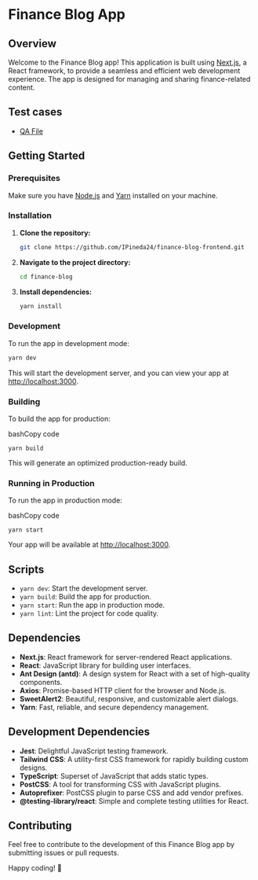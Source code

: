 # Finance Blog App

## Overview

Welcome to the Finance Blog app! This application is built using [Next.js](https://nextjs.org/), a React framework, to provide a seamless and efficient web development experience. The app is designed for managing and sharing finance-related content.

## Test cases

- [QA File](https://docs.google.com/spreadsheets/d/1JG4MnH6oXDVCeNXVARIItZY-gZcEGBGP/edit?usp=drivesdk&ouid=106819772296659459521&rtpof=true&sd=true)

## Getting Started

### Prerequisites

Make sure you have [Node.js](https://nodejs.org/) and [Yarn](https://yarnpkg.com/) installed on your machine.

### Installation

1. **Clone the repository:**

   ```bash
   git clone https://github.com/IPineda24/finance-blog-frontend.git
   ```

2. **Navigate to the project directory:**

   ```bash
   cd finance-blog
   ```

3. **Install dependencies:**

   ```bash
   yarn install
   ```

### Development

To run the app in development mode:

```bash
yarn dev
```

This will start the development server, and you can view your app at [http://localhost:3000](http://localhost:3000/).

### Building

To build the app for production:

bashCopy code

`yarn build`

This will generate an optimized production-ready build.

### Running in Production

To run the app in production mode:

bashCopy code

`yarn start`

Your app will be available at [http://localhost:3000](http://localhost:3000/).

## Scripts

- `yarn dev`: Start the development server.
- `yarn build`: Build the app for production.
- `yarn start`: Run the app in production mode.
- `yarn lint`: Lint the project for code quality.

## Dependencies

- **Next.js**: React framework for server-rendered React applications.
- **React**: JavaScript library for building user interfaces.
- **Ant Design (antd)**: A design system for React with a set of high-quality components.
- **Axios**: Promise-based HTTP client for the browser and Node.js.
- **SweetAlert2**: Beautiful, responsive, and customizable alert dialogs.
- **Yarn**: Fast, reliable, and secure dependency management.

## Development Dependencies

- **Jest**: Delightful JavaScript testing framework.
- **Tailwind CSS**: A utility-first CSS framework for rapidly building custom designs.
- **TypeScript**: Superset of JavaScript that adds static types.
- **PostCSS**: A tool for transforming CSS with JavaScript plugins.
- **Autoprefixer**: PostCSS plugin to parse CSS and add vendor prefixes.
- **@testing-library/react**: Simple and complete testing utilities for React.

## Contributing

Feel free to contribute to the development of this Finance Blog app by submitting issues or pull requests.

Happy coding! 🚀
